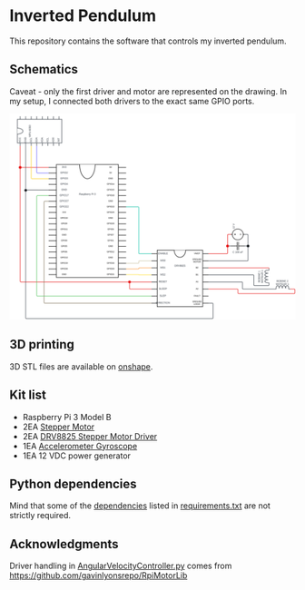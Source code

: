# Inverted Pendulum
This repository contains the software that controls my inverted pendulum.

## Schematics

Caveat - only the first driver and motor are represented on the drawing.
In my setup, I connected both drivers to the exact same GPIO ports.

![Schematics](./schematics.svg)

## 3D printing

3D STL files are available on [onshape](https://cad.onshape.com/documents/99b23c697db4fbadab78f74f/w/2d03e69731836f0563bc861c/e/28dfe77486ea93adba587849?renderMode=0&uiState=687cd84c7bea8912093d7078).

## Kit list

- Raspberry Pi 3 Model B
- 2EA [Stepper Motor](https://www.amazon.fr/17Hs4023-Moteur-Fournitures-Électriques-Imprimante/dp/B08DCGHLYP/ref=sr_1_1?__mk_fr_FR=ÅMÅŽÕÑ&crid=12HM7EQGLOSRE&keywords=17HS4023+Stepper+Motor%2C+0.7A+12V+Nema+17+Stepper+Motor+4+Cable+Eletrical+Supplies+for+3D+Printer&qid=1707743697&sprefix=17hs4023+stepper+motor%2C+0.7a+12v+nema+17+stepper+motor+4+cable+eletrical+supplies+for+3d+printer%2Caps%2C99&sr=8-1)
- 2EA [DRV8825 Stepper Motor Driver](https://www.amazon.fr/AZDelivery-DRV8825-dissipateur-thermique-Imprimante/dp/B07YWV6W4W/ref=sr_1_2?__mk_fr_FR=ÅMÅŽÕÑ&crid=11C1Y9V4HGTJF&keywords=DRV8825&qid=1707742369&sprefix=drv8825%2Caps%2C71&sr=8-2-spons&sp_csd=d2lkZ2V0TmFtZT1zcF9hdGY&th=1)
- 1EA [Accelerometer Gyroscope](https://www.amazon.fr/modules-MPU-6050-gyroscope-Gyroscope-Convertisseur/dp/B07XRK5FHP/ref=sr_1_1?crid=2YAI468S8FFUK&keywords=mpu6050&qid=1707762342&sprefix=MPU+%2Caps%2C73&sr=8-1-spons&sp_csd=d2lkZ2V0TmFtZT1zcF9hdGY&psc=1)
- 1EA 12 VDC power generator


## Python dependencies

Mind that some of the [dependencies](https://stackoverflow.com/questions/7225900/how-can-i-install-packages-using-pip-according-to-the-requirements-txt-file-from) listed in [requirements.txt](./requirements.txt) are not strictly required.

## Acknowledgments

Driver handling in [AngularVelocityController.py](./AngularVelocityController.py) comes from https://github.com/gavinlyonsrepo/RpiMotorLib
